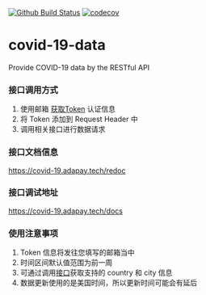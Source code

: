 [![Github Build Status](https://github.com/chinapnr/COVID-19-data/workflows/Python%20package/badge.svg?branch=v1.0_develop)](https://github.com/chinapnr/COVID-19-data/actions)
[![codecov](https://codecov.io/gh/chinapnr/COVID-19-data/branch/v1.0_develop/graph/badge.svg)](https://codecov.io/gh/chinapnr/COVID-19-data)

# covid-19-data
Provide COVID-19 data by the RESTful API

### 接口调用方式
1. 使用邮箱 [获取Token](https://covid-19.adapay.tech/docs#/authentication/authentication_register_api_v1_authentication_register_post) 认证信息
2. 将 Token 添加到 Request Header 中
3. 调用相关接口进行数据请求


### 接口文档信息
https://covid-19.adapay.tech/redoc

### 接口调试地址
https://covid-19.adapay.tech/docs

### 使用注意事项
1. Token 信息将发往您填写的邮箱当中
2. 时间区间默认值范围为前一周
3. 可通过调用[接口](https://covid-19.adapay.tech/docs#/infection/infection_area_api_v1_infection_area_get)获取支持的 country 和 city 信息
4. 数据更新使用的是美国时间，所以更新时间可能会有延后
